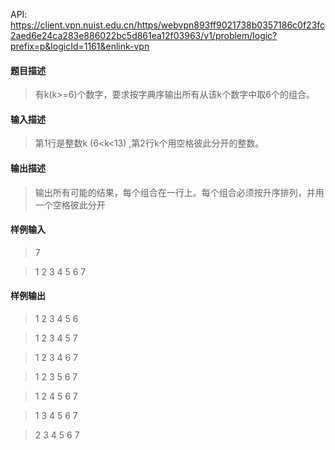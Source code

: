 API: https://client.vpn.nuist.edu.cn/https/webvpn893ff9021738b0357186c0f23fc2aed6e24ca283e886022bc5d861ea12f03963/v1/problem/logic?prefix=p&logicId=1161&enlink-vpn

#### 题目描述
> 有k(k>=6)个数字，要求按字典序输出所有从该k个数字中取6个的组合。

#### 输入描述
> 第1行是整数k (6<k<13) ,第2行k个用空格彼此分开的整数。

#### 输出描述
> 输出所有可能的结果，每个组合在一行上。每个组合必须按升序排列，并用一个空格彼此分开

#### 样例输入
> 7

> 1 2 3 4 5 6 7

#### 样例输出
> 1 2 3 4 5 6

> 1 2 3 4 5 7

> 1 2 3 4 6 7

> 1 2 3 5 6 7

> 1 2 4 5 6 7

> 1 3 4 5 6 7

> 2 3 4 5 6 7